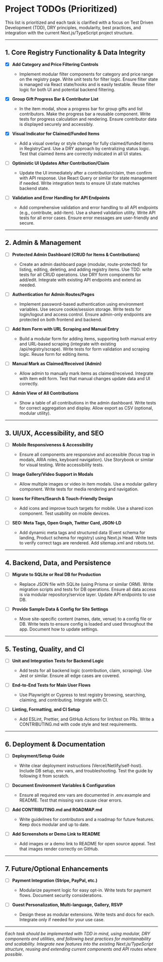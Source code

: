 # Project TODOs (Prioritized)

This list is prioritized and each task is clarified with a focus on Test Driven Development (TDD), DRY principles, modularity, best practices, and integration with the current Next.js/TypeScript project structure.

---

## 1. Core Registry Functionality & Data Integrity

- [X] **Add Category and Price Filtering Controls**
  - Implement modular filter components for category and price range on the registry page. Write unit tests for filter logic. Ensure filter state is managed via React state/hooks and is easily testable. Reuse filter logic for both UI and potential backend filtering.

- [X] **Group Gift Progress Bar & Contributor List**
  - In the item modal, show a progress bar for group gifts and list contributors. Make the progress bar a reusable component. Write tests for progress calculation and rendering. Ensure contributor data is displayed securely and accessibly.

- [X] **Visual Indicator for Claimed/Funded Items**
  - Add a visual overlay or style change for fully claimed/funded items in RegistryCard. Use a DRY approach by centralizing status logic. Test that claimed items are correctly indicated in all UI states.

- [ ] **Optimistic UI Updates After Contribution/Claim**
  - Update the UI immediately after a contribution/claim, then confirm with API response. Use React Query or similar for state management if needed. Write integration tests to ensure UI state matches backend state.

- [ ] **Validation and Error Handling for API Endpoints**
  - Add comprehensive validation and error handling to all API endpoints (e.g., contribute, add-item). Use a shared validation utility. Write API tests for all error cases. Ensure error messages are user-friendly and secure.

---

## 2. Admin & Management

- [ ] **Protected Admin Dashboard (CRUD for Items & Contributions)**
  - Create an admin dashboard page (modular, route-protected) for listing, editing, deleting, and adding registry items. Use TDD: write tests for all CRUD operations. Use DRY form components for add/edit. Integrate with existing API endpoints and extend as needed.

- [ ] **Authentication for Admin Routes/Pages**
  - Implement password-based authentication using environment variables. Use secure cookie/session storage. Write tests for login/logout and access control. Ensure admin-only endpoints are protected on both frontend and backend.

- [ ] **Add Item Form with URL Scraping and Manual Entry**
  - Build a modular form for adding items, supporting both manual entry and URL-based scraping (integrate with existing /api/registry/scrape). Write tests for form validation and scraping logic. Reuse form for editing items.

- [ ] **Manual Mark as Claimed/Received (Admin)**
  - Allow admin to manually mark items as claimed/received. Integrate with item edit form. Test that manual changes update data and UI correctly.

- [ ] **Admin View of All Contributions**
  - Show a table of all contributions in the admin dashboard. Write tests for correct aggregation and display. Allow export as CSV (optional, modular utility).

---

## 3. UI/UX, Accessibility, and SEO

- [ ] **Mobile Responsiveness & Accessibility**
  - Ensure all components are responsive and accessible (focus trap in modals, ARIA roles, keyboard navigation). Use Storybook or similar for visual testing. Write accessibility tests.

- [ ] **Image Gallery/Video Support in Modals**
  - Allow multiple images or video in item modals. Use a modular gallery component. Write tests for media rendering and navigation.

- [ ] **Icons for Filters/Search & Touch-Friendly Design**
  - Add icons and improve touch targets for mobile. Use a shared icon component. Test usability on mobile devices.

- [ ] **SEO: Meta Tags, Open Graph, Twitter Card, JSON-LD**
  - Add dynamic meta tags and structured data (Event schema for landing, Product schema for registry) using Next.js Head. Write tests to verify correct tags are rendered. Add sitemap.xml and robots.txt.

---

## 4. Backend, Data, and Persistence

- [ ] **Migrate to SQLite or Real DB for Production**
  - Replace JSON file with SQLite (using Prisma or similar ORM). Write migration scripts and tests for DB operations. Ensure all data access is via modular repository/service layer. Update API endpoints to use DB.

- [ ] **Provide Sample Data & Config for Site Settings**
  - Move site-specific content (names, date, venue) to a config file or DB. Write tests to ensure config is loaded and used throughout the app. Document how to update settings.

---

## 5. Testing, Quality, and CI

- [ ] **Unit and Integration Tests for Backend Logic**
  - Add tests for all backend logic (contribution, claim, scraping). Use Jest or similar. Ensure all edge cases are covered.

- [ ] **End-to-End Tests for Main User Flows**
  - Use Playwright or Cypress to test registry browsing, searching, claiming, and contributing. Integrate with CI.

- [ ] **Linting, Formatting, and CI Setup**
  - Add ESLint, Prettier, and GitHub Actions for lint/test on PRs. Write a CONTRIBUTING.md with code style and test requirements.

---

## 6. Deployment & Documentation

- [ ] **Deployment/Setup Guide**
  - Write clear deployment instructions (Vercel/Netlify/self-host). Include DB setup, env vars, and troubleshooting. Test the guide by following it from scratch.

- [ ] **Document Environment Variables & Configuration**
  - Ensure all required env vars are documented in .env.example and README. Test that missing vars cause clear errors.

- [ ] **Add CONTRIBUTING.md and ROADMAP.md**
  - Write guidelines for contributors and a roadmap for future features. Keep docs modular and up to date.

- [ ] **Add Screenshots or Demo Link to README**
  - Add images or a demo link to README for open source appeal. Test that images render correctly on GitHub.

---

## 7. Future/Optional Enhancements

- [ ] **Payment Integration (Stripe, PayPal, etc.)**
  - Modularize payment logic for easy opt-in. Write tests for payment flows. Document security considerations.

- [ ] **Guest Personalization, Multi-language, Gallery, RSVP**
  - Design these as modular extensions. Write tests and docs for each. Integrate only if needed for your use case.

---

*Each task should be implemented with TDD in mind, using modular, DRY components and utilities, and following best practices for maintainability and scalability. Integrate new features into the existing Next.js/TypeScript structure, reusing and extending current components and API routes where possible.*
